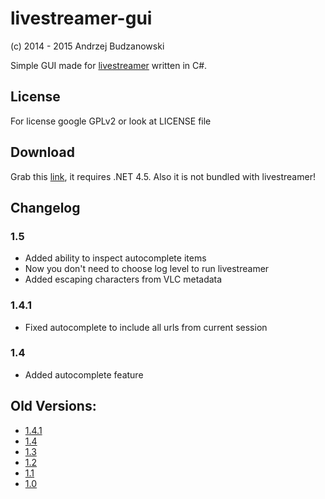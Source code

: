 ﻿# livestreamer-gui
(c) 2014 - 2015 Andrzej Budzanowski

Simple GUI made for [livestreamer](http://livestreamer.readthedocs.org/en/latest/) written in C#.

## License
For license google GPLv2 or look at LICENSE file

## Download
Grab this [link](https://dl.dropboxusercontent.com/u/35418266/dev/livestreamer-gui/livestreamer-gui-1.4.exe),
it requires .NET 4.5. Also it is not bundled with livestreamer!

## Changelog
### 1.5
* Added ability to inspect autocomplete items
* Now you don't need to choose log level to run livestreamer
* Added escaping characters from VLC metadata

### 1.4.1
* Fixed autocomplete to include all urls from current session

### 1.4
* Added autocomplete feature

## Old Versions:
* [1.4.1](https://dl.dropboxusercontent.com/u/35418266/dev/livestreamer-gui/livestreamer-gui-1.4.1.exe)
* [1.4](https://dl.dropboxusercontent.com/u/35418266/dev/livestreamer-gui/livestreamer-gui-1.4.exe)
* [1.3](https://dl.dropboxusercontent.com/u/35418266/dev/livestreamer-gui/livestreamer-gui-1.3.exe)
* [1.2](https://dl.dropboxusercontent.com/u/35418266/dev/livestreamer-gui/livestreamer-gui-1.2.exe)
* [1.1](https://dl.dropboxusercontent.com/u/35418266/dev/livestreamer-gui/livestreamer-gui-1.1.exe)
* [1.0](https://dl.dropboxusercontent.com/u/35418266/dev/livestreamer-gui/livestreamer-gui-1.0.exe)
